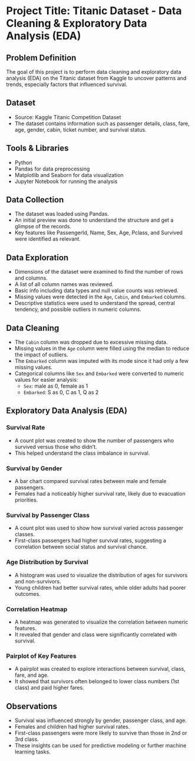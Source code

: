 # Project Title: Titanic Dataset - Data Cleaning & Exploratory Data Analysis (EDA)

## Problem Definition
The goal of this project is to perform data cleaning and exploratory data analysis (EDA) on the Titanic dataset from Kaggle to uncover patterns and trends, especially factors that influenced survival.

## Dataset
- Source: Kaggle Titanic Competition Dataset
- The dataset contains information such as passenger details, class, fare, age, gender, cabin, ticket number, and survival status.

## Tools & Libraries
- Python
- Pandas for data preprocessing
- Matplotlib and Seaborn for data visualization
- Jupyter Notebook for running the analysis

## Data Collection
- The dataset was loaded using Pandas.
- An initial preview was done to understand the structure and get a glimpse of the records.
- Key features like PassengerId, Name, Sex, Age, Pclass, and Survived were identified as relevant.

## Data Exploration
- Dimensions of the dataset were examined to find the number of rows and columns.
- A list of all column names was reviewed.
- Basic info including data types and null value counts was retrieved.
- Missing values were detected in the `Age`, `Cabin`, and `Embarked` columns.
- Descriptive statistics were used to understand the spread, central tendency, and possible outliers in numeric columns.

## Data Cleaning
- The `Cabin` column was dropped due to excessive missing data.
- Missing values in the `Age` column were filled using the median to reduce the impact of outliers.
- The `Embarked` column was imputed with its mode since it had only a few missing values.
- Categorical columns like `Sex` and `Embarked` were converted to numeric values for easier analysis:
  - `Sex`: male as 0, female as 1
  - `Embarked`: S as 0, C as 1, Q as 2

## Exploratory Data Analysis (EDA)

### Survival Rate
- A count plot was created to show the number of passengers who survived versus those who didn’t.
- This helped understand the class imbalance in survival.

### Survival by Gender
- A bar chart compared survival rates between male and female passengers.
- Females had a noticeably higher survival rate, likely due to evacuation priorities.

### Survival by Passenger Class
- A count plot was used to show how survival varied across passenger classes.
- First-class passengers had higher survival rates, suggesting a correlation between social status and survival chance.

### Age Distribution by Survival
- A histogram was used to visualize the distribution of ages for survivors and non-survivors.
- Young children had better survival rates, while older adults had poorer outcomes.

### Correlation Heatmap
- A heatmap was generated to visualize the correlation between numeric features.
- It revealed that gender and class were significantly correlated with survival.

### Pairplot of Key Features
- A pairplot was created to explore interactions between survival, class, fare, and age.
- It showed that survivors often belonged to lower class numbers (1st class) and paid higher fares.

## Observations
- Survival was influenced strongly by gender, passenger class, and age.
- Females and children had higher survival rates.
- First-class passengers were more likely to survive than those in 2nd or 3rd class.
- These insights can be used for predictive modeling or further machine learning tasks.

